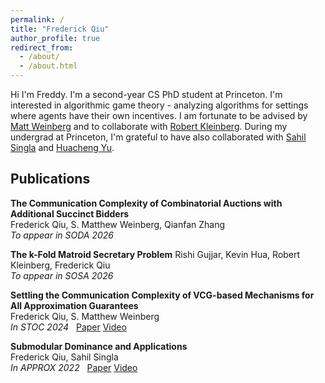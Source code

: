 ```yaml
---
permalink: /
title: "Frederick Qiu"
author_profile: true
redirect_from: 
  - /about/
  - /about.html
---
```

Hi I'm Freddy. I'm a second-year CS PhD student at Princeton. I'm interested in algorithmic game theory - analyzing algorithms for settings where agents have their own incentives. I am fortunate to be advised by [Matt Weinberg](https://www.cs.princeton.edu/~smattw/) and to collaborate with [Robert Kleinberg](https://www.cs.cornell.edu/~rdk/). During my undergrad at Princeton, I'm grateful to have also collaborated with [Sahil Singla](https://faculty.cc.gatech.edu/~ssingla7/) and [Huacheng Yu](https://www.cs.princeton.edu/~hy2/).


## Publications

**The Communication Complexity of Combinatorial Auctions with Additional Succinct Bidders**\
Frederick Qiu, S. Matthew Weinberg, Qianfan Zhang\
*To appear in SODA 2026*


**The k-Fold Matroid Secretary Problem**
Rishi Gujjar, Kevin Hua, Robert Kleinberg, Frederick Qiu\
*To appear in SOSA 2026*


**Settling the Communication Complexity of VCG-based Mechanisms for All Approximation Guarantees**\
Frederick Qiu, S. Matthew Weinberg\
*In STOC 2024* &nbsp; [Paper](https://dl.acm.org/doi/abs/10.1145/3618260.3649706) [Video](https://www.youtube.com/watch?v=FciXVzrBWMY)


**Submodular Dominance and Applications**\
Frederick Qiu, Sahil Singla\
*In APPROX 2022* &nbsp; [Paper](https://drops.dagstuhl.de/entities/document/10.4230/LIPIcs.APPROX/RANDOM.2022.44) [Video](https://www.youtube.com/watch?v=Zt5cZSt1q3U)
